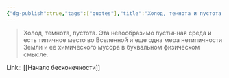 ```yaml
---
{"dg-publish":true,"tags":["quotes"],"title":"Холод, темнота и пустота - типичное место во Вселенной.","date":"2021-08-04T07:49:00+03:00","modified_at":"2022-06-08T22:17:32+03:00","alias":"Холод, темнота и пустота - типичное место во Вселенной.","permalink":"/quotes/202108040749/","dgPassFrontmatter":true}
---
```




> Холод, темнота, пустота. Эта невообразимо пустынная среда и есть типичное место во Вселенной и еще одна мера нетипичности Земли и ее химического мусора в буквальном физическом смысле.

Link:: [[Начало бесконечности]]
